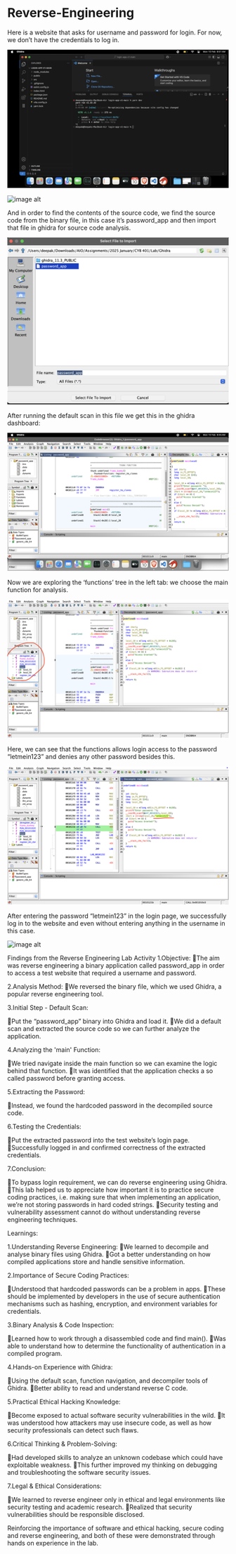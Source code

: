 # Reverse-Engineering



Here is a website that asks for username and password for login. For now, we don’t have the credentials to log in.



![image alt](https://github.com/DpkYdv887/Reverse-Engineering/blob/main/images/Picture1.png)


![image alt](https://github.com/DpkYdv887/Reverse-Engineering/blob/main/images/Picture2.png)

And in order to find the contents of the source code, we find the source code from the binary file, in this case it’s password_app and then import that file in ghidra for source code analysis.



![image alt](https://github.com/DpkYdv887/Reverse-Engineering/blob/main/images/Picture3.png)



After running the default scan in this file we get this in the ghidra dashboard:


![image alt](https://github.com/DpkYdv887/Reverse-Engineering/blob/main/images/Picture4.png)



Now we are exploring the ‘functions’ tree in the left tab: we choose the main function for analysis.


![image alt](https://github.com/DpkYdv887/Reverse-Engineering/blob/main/images/Picture5.png)


Here, we can see that the functions allows login access to the password “letmein123” and denies any other password besides this.


![image alt](https://github.com/DpkYdv887/Reverse-Engineering/blob/main/images/Picture6.png)

 
After entering the password “letmein123” in the login page, we successfully log in to the website and even without entering anything in the username in this case.




![image alt](https://github.com/DpkYdv887/Reverse-Engineering/blob/main/images/Picture7.png)









Findings from the Reverse Engineering Lab Activity
1.Objective: 
The aim was reverse engineering a binary application called password_app in order to access a test website that required a username and password.

2.Analysis Method: 
We reversed the binary file, which we used Ghidra, a popular reverse engineering tool.

3.Initial Step - Default Scan:

Put the “password_app” binary into Ghidra and load it.
We did a default scan and extracted the source code so we can further analyze the application.

4.Analyzing the 'main' Function:

We tried navigate inside the main function so we can examine the logic behind that function.
It was identified that the application checks a so called password before granting access.

5.Extracting the Password:

Instead, we found the hardcoded password in the decompiled source code.

6.Testing the Credentials:

Put the extracted password into the test website’s login page.
Successfully logged in and confirmed correctness of the extracted credentials.

7.Conclusion:

To bypass login requirement, we can do reverse engineering using Ghidra.
This lab helped us to appreciate how important it is to practice secure coding practices, i.e. making sure that when implementing an application, we’re not storing passwords in hard coded strings.
Security testing and vulnerability assessment cannot do without understanding reverse engineering techniques.


Learnings: 

1.Understanding Reverse Engineering:
We learned to decompile and analyse binary files using Ghidra.
Got a better understanding on how compiled applications store and handle sensitive information.

2.Importance of Secure Coding Practices:

Understood that hardcoded passwords can be a problem in apps.
These should be implemented by developers in the use of secure authentication mechanisms such as hashing, encryption, and environment variables for credentials.

3.Binary Analysis & Code Inspection:

Learned how to work through a disassembled code and find main().
Was able to understand how to determine the functionality of authentication in a compiled program.

4.Hands-on Experience with Ghidra:

Using the default scan, function navigation, and decompiler tools of Ghidra.
Better ability to read and understand reverse C code.


5.Practical Ethical Hacking Knowledge:

Become exposed to actual software security vulnerabilities in the wild.
It was understood how attackers may use insecure code, as well as how security professionals can detect such flaws.

6.Critical Thinking & Problem-Solving:

Had developed skills to analyze an unknown codebase which could have exploitable weakness.
This further improved my thinking on debugging and troubleshooting the software security issues.

7.Legal & Ethical Considerations:

We learned to reverse engineer only in ethical and legal environments like security testing and academic research.
Realized that security vulnerabilities should be responsible disclosed.

Reinforcing the importance of software and ethical hacking, secure coding and reverse engineering, and both of these were demonstrated through hands on experience in the lab.
